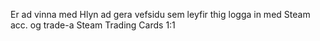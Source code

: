 Er ad vinna med Hlyn ad gera vefsidu sem leyfir thig logga in med Steam acc. og trade-a Steam Trading Cards 1:1